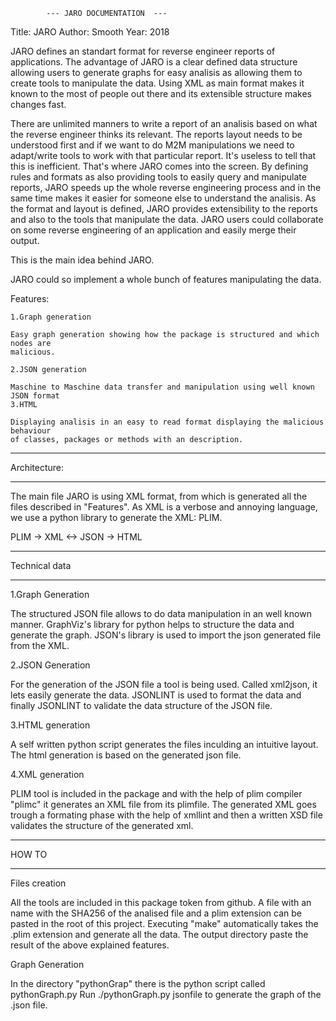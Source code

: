 			---	JARO DOCUMENTATION	---


Title:		JARO
Author:		Smooth
Year:		2018


JARO defines an standart format for reverse engineer reports of applications. The advantage of JARO is a clear defined data structure allowing users to generate graphs for easy analisis as allowing them to create tools to manipulate the data. Using XML as main format makes it known to the most of people out there and its extensible structure makes changes fast.

There are unlimited manners to write a report of an analisis based on what the reverse
engineer thinks its relevant. The reports layout needs to be understood first and if 
we want to do M2M manipulations we need to adapt/write tools to work with that 
particular report. It's useless to tell that this is inefficient. That's where JARO
comes into the screen. By defining rules and formats as also providing tools to easily
query and manipulate reports, JARO speeds up the whole reverse engineering process and 
in the same time makes it easier for someone else to understand the analisis. As the
format and layout is defined, JARO provides extensibility to the reports and also to the tools that manipulate the data. JARO users could collaborate on some reverse engineering of an application and easily merge their output.

This is the main idea behind JARO.

JARO could so implement a whole bunch of features manipulating the data.

Features:

	1.Graph generation
	
	Easy graph generation showing how the package is structured and which nodes are
	malicious.

	2.JSON generation
	
	Maschine to Maschine data transfer and manipulation using well known JSON format	
	3.HTML 

	Displaying analisis in an easy to read format displaying the malicious behaviour 	
	of classes, packages or methods with an description.


____________

Architecture:
___________

The main file JARO is using XML format, from which is generated all the files
described in "Features". As XML is a verbose and annoying language, we use a python library to generate the XML: PLIM.

PLIM -> XML <-> JSON -> HTML

______________

Technical data
______________


1.Graph Generation

The structured JSON file allows to do data manipulation in an well known manner.
GraphViz's library for python helps to structure the data and generate the graph.
JSON's library is used to import the json generated file from the XML.


2.JSON Generation

For the generation of the JSON file a tool is being used. Called xml2json, it lets easily generate the data. JSONLINT is used to format the data and finally JSONLINT to validate the data structure of the JSON file.

3.HTML generation

A self written python script generates the files inculding an intuitive layout. 
The html generation is based on the generated json file.

4.XML generation

PLIM tool is included in the package and with the help of plim compiler "plimc" it generates an XML file from its plimfile. The generated XML goes trough a formating phase with the help of xmllint and then a written XSD file validates the structure of the generated xml.

______

HOW TO
______


Files creation

All the tools are included in this package token from github.
A file with an name with the SHA256 of the analised file and a plim extension can be pasted in the root of this project. Executing "make" automatically takes the .plim extension and generate all the data. The output directory paste the result of the above explained features.


Graph Generation

In the directory "pythonGrap" there is the python script called pythonGraph.py
Run ./pythonGraph.py jsonfile         to generate the graph of the .json file.
